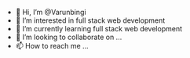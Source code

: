 - 👋 Hi, I’m @Varunbingi
- 👀 I’m interested in full stack web development 
- 🌱 I’m currently learning full stack web development 
- 💞️ I’m looking to collaborate on ...
- 📫 How to reach me ...

<!---
Varunbingi/Varunbingi is a ✨ special ✨ repository because its `README.md` (this file) appears on your GitHub profile.
You can click the Preview link to take a look at your changes.
--->
